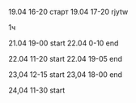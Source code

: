 19.04 16-20 старт
19.04 17-20 rjytw

1ч

21.04 19-00 start
22.04 0-10 end

22.04 11-20 start
22.04 19-05 end

23,04 12-15 start
23,04 18-00 end

24,04 11-30 start